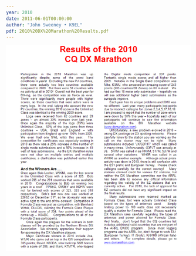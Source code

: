 ```yaml
---
year: 2010
date: 2011-06-01T00:00:00
author: "John Sweeney • K9EL"
pdf: 2010%20DX%20Marathon%20Results.pdf
---
```


![Page 1](./article-page1.gif)
